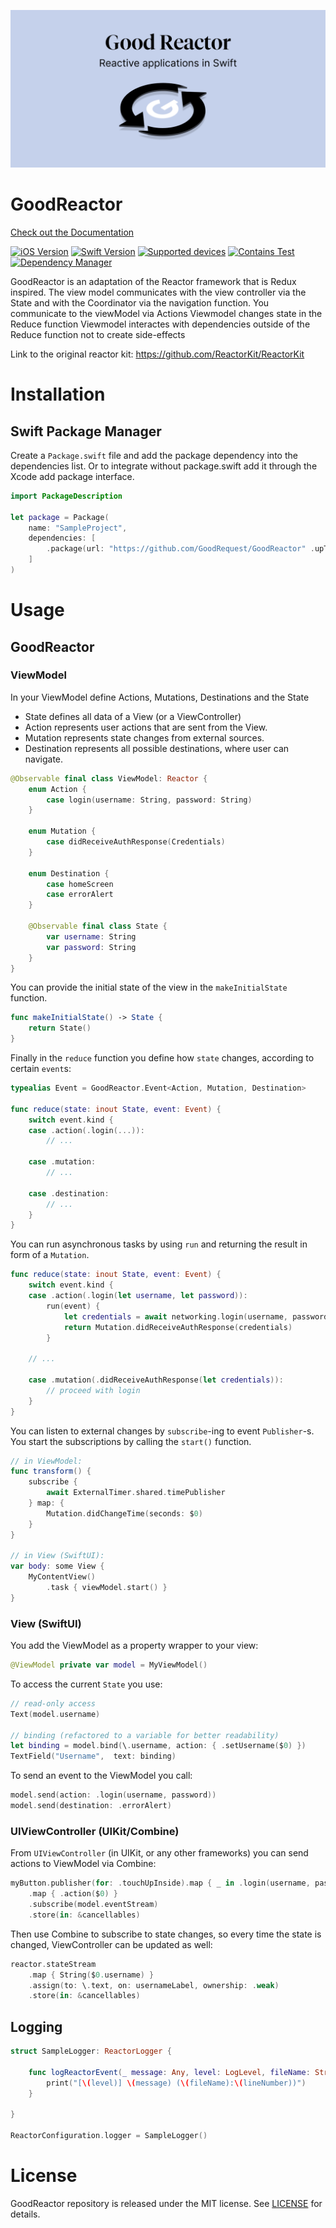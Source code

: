![Logo](good-reactor.png)
 
# GoodReactor

[Check out the Documentation](https://goodrequest.github.io/GoodReactor/documentation/goodreactor/)

[![iOS Version](https://img.shields.io/badge/iOS_Version->=_12.0-brightgreen?logo=apple&logoColor=green)]() 
[![Swift Version](https://img.shields.io/badge/Swift_Version-5.5-green?logo=swift)](https://docs.swift.org/swift-book/)
[![Supported devices](https://img.shields.io/badge/Supported_Devices-iPhone/iPad-green)]()
[![Contains Test](https://img.shields.io/badge/Tests-YES-blue)]()
[![Dependency Manager](https://img.shields.io/badge/Dependency_Manager-SPM-red)](#swiftpackagemanager)

GoodReactor is an adaptation of the Reactor framework that is Redux inspired.
The view model communicates with the view controller via the State and with the Coordinator via the navigation function.
You communicate to the viewModel via Actions
Viewmodel changes state in the Reduce function
Viewmodel interactes with dependencies outside of the Reduce function not to create side-effects

Link to the original reactor kit: https://github.com/ReactorKit/ReactorKit

# Installation
## Swift Package Manager

Create a `Package.swift` file and add the package dependency into the dependencies list.
Or to integrate without package.swift add it through the Xcode add package interface.

```swift
import PackageDescription

let package = Package(
    name: "SampleProject",
    dependencies: [
        .package(url: "https://github.com/GoodRequest/GoodReactor" .upToNextMajor("2.0.0"))
    ]
)

```

# Usage
## GoodReactor

### ViewModel
In your ViewModel define Actions, Mutations, Destinations and the State

- State defines all data of a View (or a ViewController)
- Action represents user actions that are sent from the View.
- Mutation represents state changes from external sources.
- Destination represents all possible destinations, where user can navigate.

```swift
@Observable final class ViewModel: Reactor {
    enum Action {
        case login(username: String, password: String)
    }

    enum Mutation {
        case didReceiveAuthResponse(Credentials)
    }

    enum Destination {
        case homeScreen
        case errorAlert
    }

    @Observable final class State {
        var username: String
        var password: String
    }
}
```

You can provide the initial state of the view in the `makeInitialState` function.

```swift
func makeInitialState() -> State {
    return State()
}
```

Finally in the `reduce` function you define how `state` changes, according to certain `event`s:

```swift
typealias Event = GoodReactor.Event<Action, Mutation, Destination>

func reduce(state: inout State, event: Event) {
    switch event.kind {
    case .action(.login(...)):
        // ...

    case .mutation:
        // ...

    case .destination:
        // ...
    }
}
```

You can run asynchronous tasks by using `run` and returning the result in form of a `Mutation`.

```swift
func reduce(state: inout State, event: Event) {
    switch event.kind {
    case .action(.login(let username, let password)):
        run(event) {
            let credentials = await networking.login(username, password)
            return Mutation.didReceiveAuthResponse(credentials)
        }

    // ...

    case .mutation(.didReceiveAuthResponse(let credentials)):
        // proceed with login
    }
}
```

You can listen to external changes by `subscribe`-ing to event `Publisher`-s.
You start the subscriptions by calling the `start()` function.

```swift
// in ViewModel:
func transform() {
    subscribe {
        await ExternalTimer.shared.timePublisher
    } map: {
        Mutation.didChangeTime(seconds: $0)
    }
}

// in View (SwiftUI):
var body: some View {
    MyContentView()
        .task { viewModel.start() }
}
```

### View (SwiftUI)

You add the ViewModel as a property wrapper to your view:

```swift
@ViewModel private var model = MyViewModel()
```

To access the current `State` you use:

```swift
// read-only access
Text(model.username)

// binding (refactored to a variable for better readability)
let binding = model.bind(\.username, action: { .setUsername($0) })
TextField("Username",  text: binding)
```

To send an event to the ViewModel you call:

```swift
model.send(action: .login(username, password))
model.send(destination: .errorAlert)
```

### UIViewController (UIKit/Combine)

From `UIViewController` (in UIKit, or any other frameworks) you can send actions to ViewModel via Combine:
```swift
myButton.publisher(for: .touchUpInside).map { _ in .login(username, password) }
    .map { .action($0) }
    .subscribe(model.eventStream)
    .store(in: &cancellables)
```

Then use Combine to subscribe to state changes, so every time the state is changed, ViewController can be updated as well:
```swift
reactor.stateStream
    .map { String($0.username) }
    .assign(to: \.text, on: usernameLabel, ownership: .weak)
    .store(in: &cancellables)
```

## Logging
```swift
struct SampleLogger: ReactorLogger {
    
    func logReactorEvent(_ message: Any, level: LogLevel, fileName: String, lineNumber: Int) {
        print("[\(level)] \(message) (\(fileName):\(lineNumber))")
    }
    
}

ReactorConfiguration.logger = SampleLogger()
```

# License
GoodReactor repository is released under the MIT license. See [LICENSE](LICENSE.md) for details.


